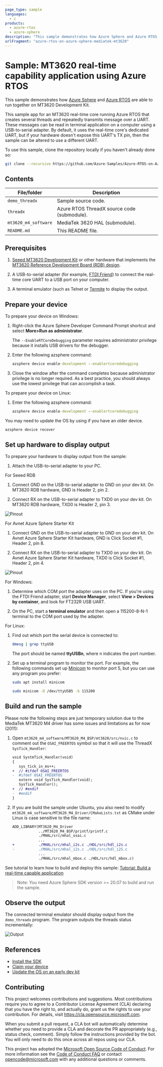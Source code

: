 ```yaml
---
page_type: sample
languages:
  - c
products:
  - azure-rtos
  - azure-sphere
description: "This sample demonstrates how Azure Sphere and Azure RTOS are able to run together on MT3620 Development Kit."
urlFragment: "azure-rtos-on-azure-sphere-mediatek-mt3620"
---
```


# Sample: MT3620 real-time capability application using Azure RTOS

This sample demonstrates how [Azure Sphere](https://azure.com/sphere) and [Azure RTOS](https://azure.com/rtos) are able to run together on MT3620 Development Kit.

This sample app for an MT3620 real-time core running Azure RTOS that creates several threads and repeatedly transmits message over a UART. These messages can be read in terminal application on a computer using a USB-to-serial adapter. By default, it uses the real-time core's dedicated UART, but if your hardware doesn't expose this UART's TX pin, then the sample can be altered to use a different UART.

To use this sample, clone the repository locally if you haven't already done so:

```bash
git clone --recursive https://github.com/Azure-Samples/Azure-RTOS-on-Azure-Sphere-Mediatek-MT3620
```

## Contents

| File/folder          | Description                                 |
| -------------------- | ------------------------------------------- |
| `demo_threadx`       | Sample source code.                         |
| `threadx`            | Azure RTOS ThreadX source code (submodule). |
| `mt3620_m4_software` | MediaTek 3620 HAL (submodule).              |
| `README.md`          | This README file.                           |

## Prerequisites

1. [Seeed MT3620 Development Kit](https://aka.ms/azurespheredevkits) or other hardware that implements the [MT3620 Reference Development Board (RDB) design](https://docs.microsoft.com/azure-sphere/hardware/mt3620-reference-board-design).

1. A USB-to-serial adapter (for example, [FTDI Friend](https://www.digikey.com/catalog/en/partgroup/ftdi-friend/60311)) to connect the real-time core UART to a USB port on your computer.

1. A terminal emulator (such as Telnet or [Termite](https://www.compuphase.com/software_termite.htm) to display the output.

## Prepare your device

To prepare your device on Windows:

1. Right-click the Azure Sphere Developer Command Prompt shortcut and select **More>Run as administrator**.

   The `--EnableRTCoreDebugging` parameter requires administrator privilege because it installs USB drivers for the debugger.

1. Enter the following azsphere command:

   ```cmd
   azsphere device enable-development --enablertcoredebugging
   ```

1. Close the window after the command completes because administrator privilege is no longer required. As a best practice, you should always use the lowest privilege that can accomplish a task.

To prepare your device on Linux:

1. Enter the following azsphere command:

   ```cmd
   azsphere device enable-development --enablertcoredebugging
   ```

You may need to update the OS by using if you have an older device.

```cmd
azsphere device recover
```

## Set up hardware to display output

To prepare your hardware to display output from the sample:

1. Attach the USB-to-serial adapter to your PC.

For Seeed RDB

1. Connect GND on the USB-to-serial adapter to GND on your dev kit. On MT3620 RDB hardware, GND is Header 2, pin 2.

1. Connect RX on the USB-to-serial adapter to TXD0 on your dev kit. On MT3620 RDB hardware, TXD0 is Header 2, pin 3.

![Pinout](./docs/image/mt3620-rdb-headers.png)

For Avnet Azure Sphere Starter Kit

1. Connect GND on the USB-to-serial adapter to GND on your dev kit. On Avnet Azure Sphere Starter Kit hardware, GND is Click Socket #1, Header 2, pin 8.

1. Connect RX on the USB-to-serial adapter to TXD0 on your dev kit. On Avnet Azure Sphere Starter Kit hardware, TXD0 is Click Socket #1, Header 2, pin 4.

![Pinout](./docs/image/avnet-mt3620-sk-IUS0.png)

For Windows:

1. Determine which COM port the adapter uses on the PC. If you're using the FTDI Friend adapter, start **Device Manager**, select **View > Devices by container**, and look for FT232R USB UART.

1. On the PC, start a **terminal emulator** and then open a 115200-8-N-1 terminal to the COM port used by the adapter.

For Linux:

1. Find out which port the serial device is connected to:

   ```bash
   dmesg | grep ttyUSB
   ```

   The port should be named **ttyUSBn**, where n indicates the port number.

1. Set up a terminal program to monitor the port. For example, the following commands set up [Minicom](https://help.ubuntu.com/community/Minicom) to monitor port 5, but you can use any program you prefer:

   ```bash
   sudo apt install minicom

   sudo minicom -D /dev/ttyUSB5 -b 115200
   ```

## Build and run the sample

Please note the following steps are just temporary solution due to the MediaTek MT3620 M4 driver has some issues and limitations as for now (2011):

1. Open `mt3620_m4_software/MT3620_M4_BSP/mt3620/src/nvic.c` to comment out the `OSAI_FREERTOS` symbol so that it will use the ThreadX `SysTick_Handler`:

   ```diff
   void SystmTick_Handler(void)
   {
      sys_tick_in_ms++;
   +  // #ifdef OSAI_FREERTOS
   -  #ifdef OSAI_FREERTOS
      extern void SysTick_Handler(void);
      SysTick_Handler();
   +  // #endif
   -  #endif
   }
   ```

1. If you are build the sample under Ubuntu, you also need to modify `mt3620_m4_software/MT3620_M4_Driver/CMakeLists.txt` as CMake under Linux is case sensitive to the file name:

   ```diff
   ADD_LIBRARY(MT3620_M4_Driver
               ../MT3620_M4_BSP/printf/printf.c
               ./MHAL/src/mhal_osai.c
               ...
   +           ./MHAL/src/mhal_i2s.c ./HDL/src/hdl_i2s.c
   -           ./MHAL/src/mhal_i2s.c ./HDL/src/hdl_i2S.c
               ...
               ./MHAL/src/mhal_mbox.c ./HDL/src/hdl_mbox.c)
   ```

See tutorial to learn how to build and deploy this sample: [Tutorial: Build a real-time capable application](https://docs.microsoft.com/azure-sphere/install/qs-real-time-application?tabs=windows&pivots=visual-studio)

> Note: You need Azure Sphere SDK version >= 20.07 to build and run the sample.

## Observe the output

The connected terminal emulator should display output from the `demo_threadx` program. The program outputs the threads status incrementally:

![Output](./docs/image/threadx-counter.png)

## References

- [Install the SDK](https://docs.microsoft.com/azure-sphere/install/overview)
- [Claim your device](https://docs.microsoft.com/azure-sphere/install/claim-device)
- [Update the OS on an early dev kit](https://docs.microsoft.com/azure-sphere/resources/update-old-seeed-os)

## Contributing

This project welcomes contributions and suggestions. Most contributions require you to agree to a
Contributor License Agreement (CLA) declaring that you have the right to, and actually do, grant us
the rights to use your contribution. For details, visit https://cla.opensource.microsoft.com.

When you submit a pull request, a CLA bot will automatically determine whether you need to provide
a CLA and decorate the PR appropriately (e.g., status check, comment). Simply follow the instructions
provided by the bot. You will only need to do this once across all repos using our CLA.

This project has adopted the [Microsoft Open Source Code of Conduct](https://opensource.microsoft.com/codeofconduct/).
For more information see the [Code of Conduct FAQ](https://opensource.microsoft.com/codeofconduct/faq/) or
contact [opencode@microsoft.com](mailto:opencode@microsoft.com) with any additional questions or comments.
